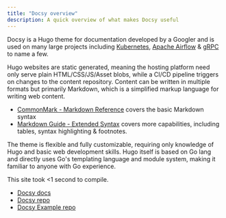 ```yaml
---
title: "Docsy overview"
description: A quick overview of what makes Docsy useful
---
```


Docsy is a Hugo theme for documentation developed by a Googler and is used on many large projects including [Kubernetes](https://kubernetes.io/), [Apache Airflow](https://airflow.apache.org/) & [gRPC](https://www.grpc.io/) to name a few.

Hugo websites are static generated, meaning the hosting platform need only serve plain HTML/CSS/JS/Asset blobs, while a CI/CD pipeline triggers on changes to the content repository. Content can be written in multiple formats but primarily Markdown, which is a simplified markup language for writing web content.

- [CommonMark - Markdown Reference](https://commonmark.org/help/) covers the basic Markdown syntax
- [Markdown Guide - Extended Syntax](https://www.markdownguide.org/extended-syntax/) covers more capabilities, including tables, syntax highlighting & footnotes.

The theme is flexible and  fully customizable, requiring only knowledge of Hugo and basic web development skills. Hugo itself is based on Go lang and directly uses Go's templating language and module system, making it familiar to anyone with Go experience.

This site took <1 second to compile.

- <i class="fas fa-book-open"></i> [Docsy docs](https://www.docsy.dev/docs/)
- <i class="fas fa-code-branch"></i> [Docsy repo](https://github.com/google/docsy/)
- <i class="fas fa-code-branch"></i> [Docsy Example repo](https://github.com/google/docsy-example)

